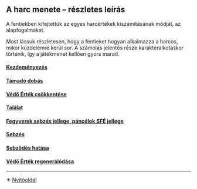
## A harc menete – részletes leírás

A fentiekben kifejtettük az egyes harcértékek kiszámításának módját, az alapfogalmakat.

Most lássuk részletesen, hogy a fentieket hogyan alkalmazza a harcos, mikor küzdelemre kerül sor. A számolás jelentős része karakteralkotáskor történik, így a játékmenet kellően gyors marad.

#### [Kezdeményezés](064_02_01_kezdemenyezes.md)

#### [Támadó dobás](064_02_02_tamado_dobas.md)

#### [Védő Érték csökkentése](064_02_03_vedo_ertek_csokkentese.md)

#### [Találat](064_02_04_talalat.md)

#### [Fegyverek sebzés jellege, páncélok SFÉ jellege](064_02_05_fegyver_sebzes_jellege.md)

#### [Sebzés](064_02_06_sebzes.md)

#### [Sebződés hatása](064_02_07_sebzodes_hatasa.md)

#### [Védő Érték regenerálódása](064_02_08_ve_regeneralodas.md)


---

⚜️ [Nyitóoldal](start.md#6-harcrendszer-%EF%B8%8F)
